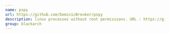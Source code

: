 ```yaml
---
name: pspy
url: https://github.com/DominicBreuker/pspy
description: linux processes without root permissions. URL : https://github.com/DominicBreuker/pspy Groups : blackarch blackarch-misc blackarch-recon
group: blackarch
---
```

